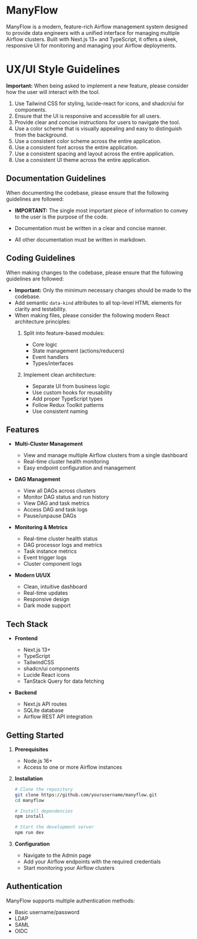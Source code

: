 # ManyFlow

ManyFlow is a modern, feature-rich Airflow management system designed to provide data engineers with a unified interface for managing multiple Airflow clusters. Built with Next.js 13+ and TypeScript, it offers a sleek, responsive UI for monitoring and managing your Airflow deployments.

# UX/UI Style Guidelines

**Important:** When being asked to implement a new feature, please consider how the user will interact with the tool.

1. Use Tailwind CSS for styling, lucide-react for icons, and shadcn/ui for components.
2. Ensure that the UI is responsive and accessible for all users.
3. Provide clear and concise instructions for users to navigate the tool.
4. Use a color scheme that is visually appealing and easy to distinguish from the background.
5. Use a consistent color scheme across the entire application.
6. Use a consistent font across the entire application.
7. Use a consistent spacing and layout across the entire application.
8. Use a consistent UI theme across the entire application.

## Documentation Guidelines

When documenting the codebase, please ensure that the following guidelines are followed:
- **IMPORTANT:** The single most important piece of information to convey to the user is the purpose of the code.
- Documentation must be written in a clear and concise manner.

- All other documentation must be written in markdown.

## Coding Guidelines

When making changes to the codebase, please ensure that the following guidelines are followed:
- **Important:** Only the minimum necessary changes should be made to the codebase.
- Add semantic `data-kind` attributes to all top-level HTML elements for clarity and testability.
- When making files, please consider the following modern React architecture principles:
   1. Split into feature-based modules:
      - Core logic
      - State management (actions/reducers)
      - Event handlers
      - Types/interfaces

   2. Implement clean architecture:
      - Separate UI from business logic
      - Use custom hooks for reusability
      - Add proper TypeScript types
      - Follow Redux Toolkit patterns
      - Use consistent naming   

## Features

- **Multi-Cluster Management**
  - View and manage multiple Airflow clusters from a single dashboard
  - Real-time cluster health monitoring
  - Easy endpoint configuration and management

- **DAG Management**
  - View all DAGs across clusters
  - Monitor DAG status and run history
  - View DAG and task metrics
  - Access DAG and task logs
  - Pause/unpause DAGs

- **Monitoring & Metrics**
  - Real-time cluster health status
  - DAG processor logs and metrics
  - Task instance metrics
  - Event trigger logs
  - Cluster component logs

- **Modern UI/UX**
  - Clean, intuitive dashboard
  - Real-time updates
  - Responsive design
  - Dark mode support

## Tech Stack

- **Frontend**
  - Next.js 13+
  - TypeScript
  - TailwindCSS
  - shadcn/ui components
  - Lucide React icons
  - TanStack Query for data fetching

- **Backend**
  - Next.js API routes
  - SQLite database
  - Airflow REST API integration

## Getting Started

1. **Prerequisites**
   - Node.js 16+
   - Access to one or more Airflow instances

2. **Installation**
   ```bash
   # Clone the repository
   git clone https://github.com/yourusername/manyflow.git
   cd manyflow

   # Install dependencies
   npm install

   # Start the development server
   npm run dev
   ```

3. **Configuration**
   - Navigate to the Admin page
   - Add your Airflow endpoints with the required credentials
   - Start monitoring your Airflow clusters

## Authentication

ManyFlow supports multiple authentication methods:
- Basic username/password
- LDAP
- SAML
- OIDC